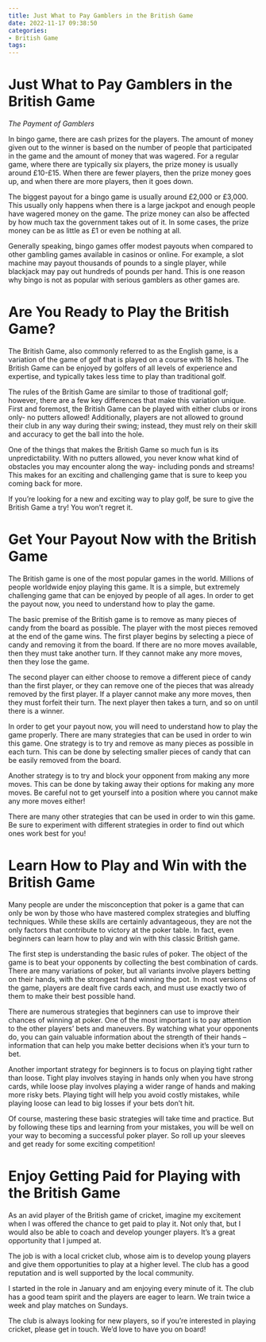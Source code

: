 ```yaml
---
title: Just What to Pay Gamblers in the British Game
date: 2022-11-17 09:38:50
categories:
- British Game
tags:
---
```



#  Just What to Pay Gamblers in the British Game

_The Payment of Gamblers_

In bingo game, there are cash prizes for the players. The amount of money given out to the winner is based on the number of people that participated in the game and the amount of money that was wagered. For a regular game, where there are typically six players, the prize money is usually around £10-£15. When there are fewer players, then the prize money goes up, and when there are more players, then it goes down. 

The biggest payout for a bingo game is usually around £2,000 or £3,000. This usually only happens when there is a large jackpot and enough people have wagered money on the game. The prize money can also be affected by how much tax the government takes out of it. In some cases, the prize money can be as little as £1 or even be nothing at all. 

Generally speaking, bingo games offer modest payouts when compared to other gambling games available in casinos or online. For example, a slot machine may payout thousands of pounds to a single player, while blackjack may pay out hundreds of pounds per hand. This is one reason why bingo is not as popular with serious gamblers as other games are.

#  Are You Ready to Play the British Game?

The British Game, also commonly referred to as the English game, is a variation of the game of golf that is played on a course with 18 holes. The British Game can be enjoyed by golfers of all levels of experience and expertise, and typically takes less time to play than traditional golf.

The rules of the British Game are similar to those of traditional golf; however, there are a few key differences that make this variation unique. First and foremost, the British Game can be played with either clubs or irons only- no putters allowed! Additionally, players are not allowed to ground their club in any way during their swing; instead, they must rely on their skill and accuracy to get the ball into the hole.

One of the things that makes the British Game so much fun is its unpredictability. With no putters allowed, you never know what kind of obstacles you may encounter along the way- including ponds and streams! This makes for an exciting and challenging game that is sure to keep you coming back for more.

If you’re looking for a new and exciting way to play golf, be sure to give the British Game a try! You won’t regret it.

#  Get Your Payout Now with the British Game

The British game is one of the most popular games in the world. Millions of people worldwide enjoy playing this game. It is a simple, but extremely challenging game that can be enjoyed by people of all ages. In order to get the payout now, you need to understand how to play the game.

The basic premise of the British game is to remove as many pieces of candy from the board as possible. The player with the most pieces removed at the end of the game wins. The first player begins by selecting a piece of candy and removing it from the board. If there are no more moves available, then they must take another turn. If they cannot make any more moves, then they lose the game.

The second player can either choose to remove a different piece of candy than the first player, or they can remove one of the pieces that was already removed by the first player. If a player cannot make any more moves, then they must forfeit their turn. The next player then takes a turn, and so on until there is a winner.

In order to get your payout now, you will need to understand how to play the game properly. There are many strategies that can be used in order to win this game. One strategy is to try and remove as many pieces as possible in each turn. This can be done by selecting smaller pieces of candy that can be easily removed from the board.

Another strategy is to try and block your opponent from making any more moves. This can be done by taking away their options for making any more moves. Be careful not to get yourself into a position where you cannot make any more moves either!

There are many other strategies that can be used in order to win this game. Be sure to experiment with different strategies in order to find out which ones work best for you!

#  Learn How to Play and Win with the British Game

Many people are under the misconception that poker is a game that can only be won by those who have mastered complex strategies and bluffing techniques. While these skills are certainly advantageous, they are not the only factors that contribute to victory at the poker table. In fact, even beginners can learn how to play and win with this classic British game.

The first step is understanding the basic rules of poker. The object of the game is to beat your opponents by collecting the best combination of cards. There are many variations of poker, but all variants involve players betting on their hands, with the strongest hand winning the pot. In most versions of the game, players are dealt five cards each, and must use exactly two of them to make their best possible hand.

There are numerous strategies that beginners can use to improve their chances of winning at poker. One of the most important is to pay attention to the other players’ bets and maneuvers. By watching what your opponents do, you can gain valuable information about the strength of their hands – information that can help you make better decisions when it’s your turn to bet.

Another important strategy for beginners is to focus on playing tight rather than loose. Tight play involves staying in hands only when you have strong cards, while loose play involves playing a wider range of hands and making more risky bets. Playing tight will help you avoid costly mistakes, while playing loose can lead to big losses if your bets don’t hit.

Of course, mastering these basic strategies will take time and practice. But by following these tips and learning from your mistakes, you will be well on your way to becoming a successful poker player. So roll up your sleeves and get ready for some exciting competition!

#  Enjoy Getting Paid for Playing with the British Game

As an avid player of the British game of cricket, imagine my excitement when I was offered the chance to get paid to play it. Not only that, but I would also be able to coach and develop younger players. It’s a great opportunity that I jumped at.

The job is with a local cricket club, whose aim is to develop young players and give them opportunities to play at a higher level. The club has a good reputation and is well supported by the local community.

I started in the role in January and am enjoying every minute of it. The club has a good team spirit and the players are eager to learn. We train twice a week and play matches on Sundays.

The club is always looking for new players, so if you’re interested in playing cricket, please get in touch. We’d love to have you on board!